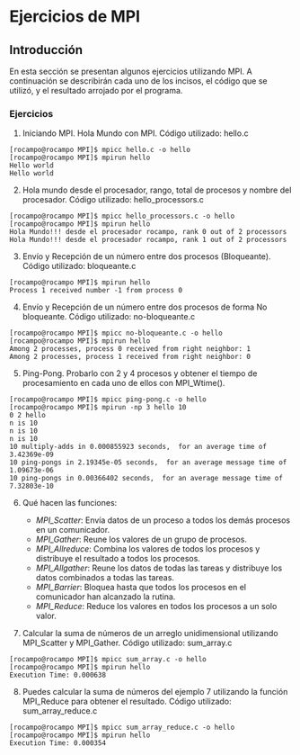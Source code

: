 Ejercicios de MPI
=================

Introducción
------------

En esta sección se presentan algunos ejercicios utilizando MPI. A continuación se describirán cada uno de los incisos, el código que se utilizó, y el resultado arrojado por el programa.

### Ejercicios

1. Iniciando MPI. Hola Mundo con MPI. Código utilizado: hello.c

```
[rocampo@rocampo MPI]$ mpicc hello.c -o hello
[rocampo@rocampo MPI]$ mpirun hello
Hello world
Hello world
```

2. Hola mundo desde el procesador, rango, total de procesos y nombre del procesador. Código utilizado: hello_processors.c

```
[rocampo@rocampo MPI]$ mpicc hello_processors.c -o hello
[rocampo@rocampo MPI]$ mpirun hello
Hola Mundo!!! desde el procesador rocampo, rank 0 out of 2 processors
Hola Mundo!!! desde el procesador rocampo, rank 1 out of 2 processors
```

3. Envío y Recepción de un número entre dos procesos (Bloqueante). Código utilizado: bloqueante.c

```
[rocampo@rocampo MPI]$ mpirun hello
Process 1 received number -1 from process 0
```

4. Envío y Recepción de un número entre dos procesos de forma No bloqueante. Código utilizado: no-bloqueante.c

```
[rocampo@rocampo MPI]$ mpicc no-bloqueante.c -o hello
[rocampo@rocampo MPI]$ mpirun hello
Among 2 processes, process 0 received from right neighbor: 1
Among 2 processes, process 1 received from right neighbor: 0
```

5. Ping-Pong. Probarlo con 2 y 4 procesos y obtener el tiempo de procesamiento en cada uno de ellos con MPI_Wtime().

```
[rocampo@rocampo MPI]$ mpicc ping-pong.c -o hello
[rocampo@rocampo MPI]$ mpirun -np 3 hello 10
0 2 hello
n is 10
n is 10
n is 10
10 multiply-adds in 0.000855923 seconds,  for an average time of 3.42369e-09
10 ping-pongs in 2.19345e-05 seconds,  for an average message time of 1.09673e-06
10 ping-pongs in 0.00366402 seconds,  for an average message time of 7.32803e-10
```

6. Qué hacen las funciones:
    *   *MPI_Scatter*: Envía datos de un proceso a todos los demás procesos en un comunicador.
    *   *MPI_Gather*: Reune los valores de un grupo de procesos.
    *   *MPI_Allreduce*: Combina los valores de todos los procesos y distribuye el resultado a todos los procesos.
    *   *MPI_Allgather*: Reune los datos de todas las tareas y distribuye los datos combinados a todas las tareas.
    *   *MPI_Barrier*: Bloquea hasta que todos los procesos en el comunicador han alcanzado la rutina.
    *   *MPI_Reduce*: Reduce los valores en todos los procesos a un solo valor.

7. Calcular la suma de números de un arreglo unidimensional utilizando MPI_Scatter y MPI_Gather. Código utilizado: sum_array.c

```
[rocampo@rocampo MPI]$ mpicc sum_array.c -o hello
[rocampo@rocampo MPI]$ mpirun hello
Execution Time: 0.000638 
```

8. Puedes calcular la suma de números del ejemplo 7 utilizando la función MPI_Reduce para obtener el resultado. Código utilizado: sum_array_reduce.c

```
[rocampo@rocampo MPI]$ mpicc sum_array_reduce.c -o hello
[rocampo@rocampo MPI]$ mpirun hello
Execution Time: 0.000354 
```
